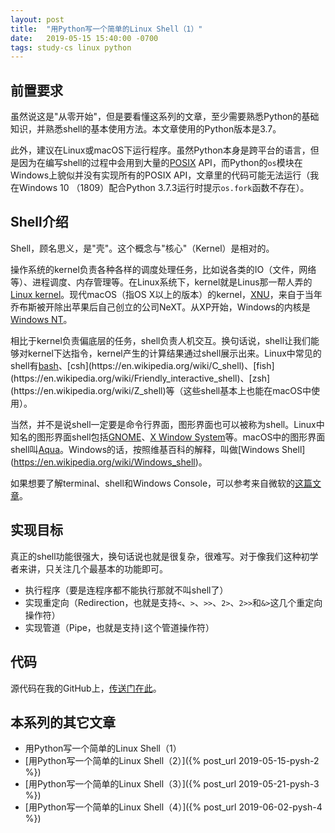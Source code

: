 ```yaml
---
layout: post
title:  "用Python写一个简单的Linux Shell（1）"
date:   2019-05-15 15:40:00 -0700
tags: study-cs linux python
---
```


## 前置要求

虽然说这是"从零开始"，但是要看懂这系列的文章，至少需要熟悉Python的基础知识，并熟悉shell的基本使用方法。本文章使用的Python版本是3.7。

此外，建议在Linux或macOS下运行程序。虽然Python本身是跨平台的语言，但是因为在编写shell的过程中会用到大量的[POSIX](https://en.wikipedia.org/wiki/POSIX) API，而Python的`os`模块在Windows上貌似并没有实现所有的POSIX API，文章里的代码可能无法运行（我在Windows 10 （1809）配合Python 3.7.3运行时提示`os.fork`函数不存在）。

## Shell介绍

Shell，顾名思义，是"壳"。这个概念与"核心"（Kernel）是相对的。

操作系统的kernel负责各种各样的调度处理任务，比如说各类的IO（文件，网络等）、进程调度、内存管理等。在Linux系统下，kernel就是Linus那一帮人弄的[Linux kernel](https://en.wikipedia.org/wiki/Linux_kernel)。现代macOS（指OS X以上的版本）的kernel，[XNU](https://en.wikipedia.org/wiki/XNU)，来自于当年乔布斯被开除出苹果后自己创立的公司NeXT。从XP开始，Windows的内核是[Windows NT](https://en.wikipedia.org/wiki/Windows_NT)。

相比于kernel负责偏底层的任务，shell负责人机交互。换句话说，shell让我们能够对kernel下达指令，kernel产生的计算结果通过shell展示出来。Linux中常见的shell有[bash](https://en.wikipedia.org/wiki/Bash_(Unix_shell))、[csh](https://en.wikipedia.org/wiki/C_shell)、[fish](https://en.wikipedia.org/wiki/Friendly_interactive_shell)、[zsh](https://en.wikipedia.org/wiki/Z_shell)等（这些shell基本上也能在macOS中使用）。

当然，并不是说shell一定要是命令行界面，图形界面也可以被称为shell。Linux中知名的图形界面shell包括[GNOME](https://en.wikipedia.org/wiki/GNOME)、[X Window System](https://en.wikipedia.org/wiki/X_Window_System)等。macOS中的图形界面shell叫[Aqua](https://en.wikipedia.org/wiki/Aqua_(user_interface))。Windows的话，按照维基百科的解释，叫做[Windows Shell](https://en.wikipedia.org/wiki/Windows_shell)。

如果想要了解terminal、shell和Windows Console，可以参考来自微软的[这篇文章](https://devblogs.microsoft.com/commandline/windows-command-line-backgrounder/)。

## 实现目标

真正的shell功能很强大，换句话说也就是很复杂，很难写。对于像我们这种初学者来讲，只关注几个最基本的功能即可。

- 执行程序（要是连程序都不能执行那就不叫shell了）
- 实现重定向（Redirection，也就是支持`<`、`>`、`>>`、`2>`、`2>>`和`&>`这几个重定向操作符）
- 实现管道（Pipe，也就是支持`|`这个管道操作符）

## 代码

源代码在我的GitHub上，[传送门在此](https://github.com/WANGJIEKE/pyshell)。

## 本系列的其它文章

- 用Python写一个简单的Linux Shell（1）
- [用Python写一个简单的Linux Shell（2）]({% post_url 2019-05-15-pysh-2 %})
- [用Python写一个简单的Linux Shell（3）]({% post_url 2019-05-21-pysh-3 %})
- [用Python写一个简单的Linux Shell（4）]({% post_url 2019-06-02-pysh-4 %})

